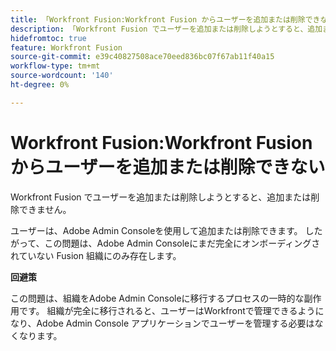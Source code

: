 ```yaml
---
title: 「Workfront Fusion:Workfront Fusion からユーザーを追加または削除できない」
description: 「Workfront Fusion でユーザーを追加または削除しようとすると、追加または削除できません。」
hidefromtoc: true
feature: Workfront Fusion
source-git-commit: e39c40827508ace70eed836bc07f67ab11f40a15
workflow-type: tm+mt
source-wordcount: '140'
ht-degree: 0%

---
```


# Workfront Fusion:Workfront Fusion からユーザーを追加または削除できない

Workfront Fusion でユーザーを追加または削除しようとすると、追加または削除できません。

ユーザーは、Adobe Admin Consoleを使用して追加または削除できます。 したがって、この問題は、Adobe Admin Consoleにまだ完全にオンボーディングされていない Fusion 組織にのみ存在します。

**回避策**

この問題は、組織をAdobe Admin Consoleに移行するプロセスの一時的な副作用です。 組織が完全に移行されると、ユーザーはWorkfrontで管理できるようになり、Adobe Admin Console アプリケーションでユーザーを管理する必要はなくなります。

<!--_First reported on June 1, 2024._ -->







